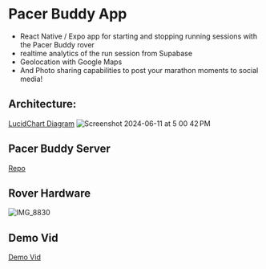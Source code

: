 # Pacer Buddy App

- React Native / Expo app for starting and stopping running sessions with the Pacer Buddy rover
- realtime analytics of the run session from Supabase
- Geolocation with Google Maps
- And Photo sharing capabilities to post your marathon moments to social media!


## Architecture:

[LucidChart Diagram](https://lucid.app/lucidchart/76e528ee-952c-4684-9fdf-a60ea74e1a56/edit?view_items=frpKZd4.zPeV&invitationId=inv_2bf49015-730d-4159-b9a2-5710e72b95d7)
![Screenshot 2024-06-11 at 5 00 42 PM](https://github.com/tyleryy/PacerBuddyApp/assets/66880934/90644881-93e0-4792-97f1-2ae055c53498)

## Pacer Buddy Server

[Repo](https://github.com/adcockdalton/PacerBuddy-server)


## Rover Hardware
![IMG_8830](https://github.com/tyleryy/PacerBuddyApp/assets/66880934/0900bfd6-6537-4969-bffd-df1023df8647)



## Demo Vid

[Demo Vid](https://youtu.be/0elPFSeF_fs)

